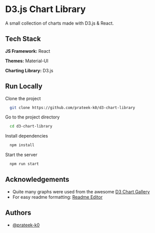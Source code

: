 
# D3.js Chart Library

A small collection of charts made with D3.js & React.

## Tech Stack


**JS Framework:** React

**Themes:** Material-UI

**Charting Library:** D3.js


## Run Locally

Clone the project

```bash
  git clone https://github.com/prateek-k0/d3-chart-library
```

Go to the project directory

```bash
  cd d3-chart-library
```

Install dependencies

```bash
  npm install
```

Start the server

```bash
  npm run start
```


## Acknowledgements
 - Quite many graphs were used from the awesome [D3 Chart Gallery](https://d3-graph-gallery.com/about.html)
 - For easy readme formatting: [Readme Editor](https://readme.so/)


## Authors

- [@prateek-k0](https://github.com/prateek-k0)

